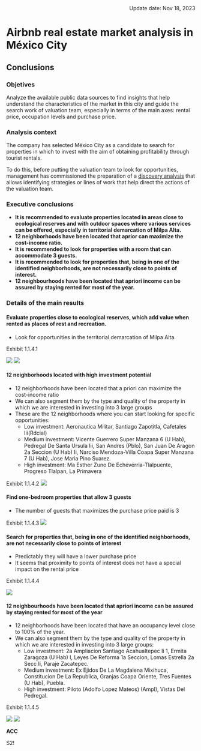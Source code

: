 <div style="text-align: right">Update date: Nov 18, 2023</div>

# **Airbnb real estate market analysis in México City**

## **Conclusions**

### **Objetives**

Analyze the available public data sources to find insights that help understand the characteristics of the market in this city and guide the search work of valuation team, especially in terms of the main axes: rental price, occupation levels and purchase price.

### **Analysis context**

The company has selected México City as a candidate to search for properties in which to invest with the aim of obtaining profitability through tourist rentals.

To do this, before putting the valuation team to look for opportunities, management has commissioned the preparation of a [discovery analysis](real_estate_market_airbnb_mexicocity_BA.ipynb) that allows identifying strategies or lines of work that help direct the actions of the valuation team.

### **Executive conclusions**


* **It is recommended to evaluate properties located in areas close to ecological reserves and with outdoor spaces where various services can be offered, especially in territorial demarcation of Milpa Alta.**
* **12 neighborhoods have been located that aprior can maximize the cost-income ratio.**
* **It is recommended to look for properties with a room that can accommodate 3 guests.**
* **It is recommended to look for properties that, being in one of the identified neighborhoods, are not necessarily close to points of interest.**
* **12 neighbourhoods have been located that apriori income can be assured by staying rented for most of the year.**


### **Details of the main results**

#### **Evaluate properties close to ecological reserves, which add value when rented as places of rest and recreation.**

* Look for opportunities in the territorial demarcation of Milpa Alta.

Exhibit 1.1.4.1

![](./media/Exhibit1141.png)
![](./media/Exhibit1141_map.png)

#### **12 neighborhoods located with high investment potential**<br>

* 12 neighborhoods have been located that a priori can maximize the cost-income ratio
* We can also segment them by the type and quality of the property in which we are interested in investing into 3 large groups
* These are the 12 neighborhoods where you can start looking for specific opportunities:
  * Low investment: Aeronautica Militar, Santiago Zapotitla, Cafetales Iii(Rdcial)
  * Medium investment: Vicente Guerrero Super Manzana 6 (U Hab), Pedregal De Santa Ursula Iii, San Andres (Pblo), San Juan De Aragon 2a Seccion (U Hab) Ii, Narciso Mendoza-Villa Coapa Super Manzana 7 (U Hab), Jose Maria Pino Suarez.
  * High investment: Ma Esther Zuno De Echeverria-Tlalpuente, Progreso Tlalpan, La Primavera

Exhibit 1.1.4.2
![](./media/Exhibit1142.png)

#### **Find one-bedroom properties that allow 3 guests**
* The number of guests that maximizes the purchase price paid is 3

Exhibit 1.1.4.3
![](./media/Exhibit1143.png)

#### **Search for properties that, being in one of the identified neighborhoods, are not necessarily close to points of interest**

* Predictably they will have a lower purchase price
* It seems that proximity to points of interest does not have a special impact on the rental price

Exhibit 1.1.4.4

![](./media/Exhibit1144.png)

#### **12 neighbourhoods have been located that apriori income can be assured by staying rented for most of the year**

* 12 neighborhoods have been located that have an occupancy level close to 100% of the year.
* We can also segment them by the type and quality of the property in which we are interested in investing into 3 large groups:
  * Low investment: 2a Ampliacion Santiago Acahualtepec Ii 1, Ermita Zaragoza (U Hab) I, Leyes De Reforma 1a Seccion, Lomas Estrella 2a Secc Ii, Paraje Zacatepec.
  * Medium investment: Ex Ejidos De La Magdalena Mixihuca, Constitucion De La Republica, Granjas Coapa Oriente, Tres Fuentes (U Hab), Puebla.
  * High investment: Piloto (Adolfo Lopez Mateos) (Ampl), Vistas Del Pedregal.

Exhibit 1.1.4.5

![](./media/Exhibit1145_table.png)
![](./media/Exhibit1145.png)

**ACC**

S2!